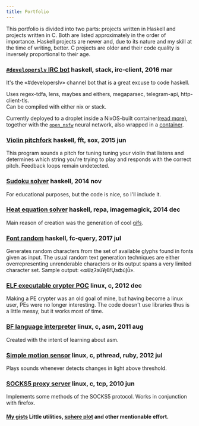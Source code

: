 ```yaml
---
title: Portfolio
---
```

<div id='code'>
This portfolio is divided into two parts: projects written in Haskell and projects written in C.
Both are listed approximately in the order of importance.
Haskell projects are newer and, due to its nature and my skill at the time of writing, better.
C projects are older and their code quality is inversely proportional to their age.

<div class='sep'></div>

### [`#developerslv` IRC bot](https://github.com/siers/zn) haskell, stack, irc-client, 2016 mar
It's the «#developerslv» channel bot that is a great excuse to code haskell.

Uses regex-tdfa, lens, maybes and eithers, megaparsec, telegram-api, http-client-tls.  
Can be compiled with either nix or stack.

Currently deployed to a droplet inside a NixOS-built container[(read more)](https://raitis.veinbahs.lv/posts/2017-10-11-building-docker-containers-with-nixos.html),
together with the [`open_nsfw`](https://github.com/yahoo/open_nsfw) neural network, also wrapped in a [container](https://github.com/siers/zn/blob/master/lib/opennsfw-caffe-server/Dockerfile).

### [Violin pitchfork](https://github.com/siers/violin-pitchfork) haskell, fft, sox, 2015 jun
This program sounds a pitch for tuning tuning your violin
that listens and determines which string you're trying to play and
responds with the correct pitch. Feedback loops remain undetected.

### [Sudoku solver](https://github.com/siers/sudoku-solver) haskell, 2014 nov
For educational purposes, but the code is nice, so I'll include it.

### [Heat equation solver](https://github.com/siers/parabolic-pde#pretty-pictures) haskell, repa, imagemagick, 2014 dec
Main reason of creation was the generation of cool [gifs](https://github.com/siers/parabolic-pde#pretty-pictures).

### [Font random](https://github.com/siers/font-random) haskell, fc-query, 2017 jul
Generates random characters from the set of available glyphs found in fonts given as input.
The usual random text generation techniques are either overrepresenting unrenderable characters
or its output spans a very limited character set. Sample output: «ɷȣȥʔɜǜ¥ȷ¢řŲɜȸúĮǖ».

<div class='sep'></div>

### [ELF executable crypter POC](https://github.com/siers/stoical) linux, c, 2012 dec
Making a PE crypter was an old goal of mine, but having become a linux user,
PEs were no longer interesting. The code doesn't use libraries thus is a little messy,
but it works most of time.

### [BF language interpreter](https://github.com/siers/bf) linux, c, asm, 2011 aug
Created with the intent of learning about asm.

### [Simple motion sensor](https://github.com/siers/voculus) linux, c, pthread, ruby, 2012 jul
Plays sounds whenever detects changes in light above threshold.

### [SOCKS5 proxy server](https://github.com/siers/ss5) linux, c, tcp, 2010 jun
Implements some methods of the SOCKS5 protocol. Works in conjunction with firefox.

<div class='sep'></div>

#### [My gists](https://gist.github.com/siers) Little utilities, [sphere plot](https://gist.github.com/siers/1923564ca206c1b36f47) and other mentionable effort.

</div>
